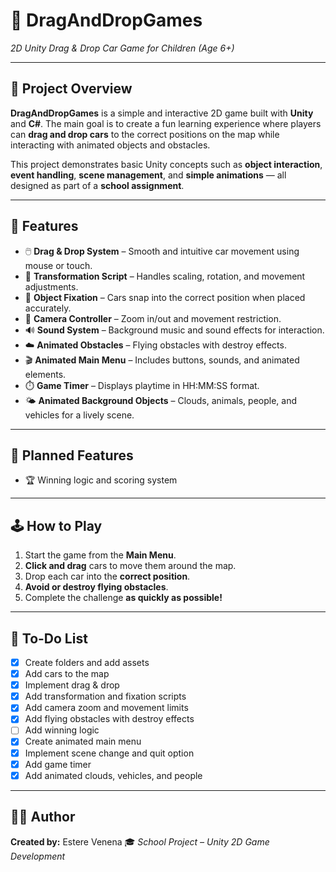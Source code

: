 # 🚗 DragAndDropGames

*2D Unity Drag & Drop Car Game for Children (Age 6+)*

---

## 📘 Project Overview

**DragAndDropGames** is a simple and interactive 2D game built with **Unity** and **C#**.
The main goal is to create a fun learning experience where players can **drag and drop cars** to the correct positions on the map while interacting with animated objects and obstacles.

This project demonstrates basic Unity concepts such as **object interaction**, **event handling**, **scene management**, and **simple animations** — all designed as part of a **school assignment**.

---

## 🧩 Features

* 🖱️ **Drag & Drop System** – Smooth and intuitive car movement using mouse or touch.
* 🔄 **Transformation Script** – Handles scaling, rotation, and movement adjustments.
* 📌 **Object Fixation** – Cars snap into the correct position when placed accurately.
* 🎥 **Camera Controller** – Zoom in/out and movement restriction.
* 🔊 **Sound System** – Background music and sound effects for interaction.
* ☁️ **Animated Obstacles** – Flying obstacles with destroy effects.
* 🎬 **Animated Main Menu** – Includes buttons, sounds, and animated elements.
* ⏱️ **Game Timer** – Displays playtime in HH:MM:SS format.
* 🌤️ **Animated Background Objects** – Clouds, animals, people, and vehicles for a lively scene.

---

## 🏁 Planned Features

* 🏆 Winning logic and scoring system

---

## 🕹️ How to Play

1. Start the game from the **Main Menu**.
2. **Click and drag** cars to move them around the map.
3. Drop each car into the **correct position**.
4. **Avoid or destroy flying obstacles**.
5. Complete the challenge **as quickly as possible!**

---

## 🧾 To-Do List

* [x] Create folders and add assets
* [x] Add cars to the map
* [x] Implement drag & drop
* [x] Add transformation and fixation scripts
* [x] Add camera zoom and movement limits
* [x] Add flying obstacles with destroy effects
* [ ] Add winning logic
* [x] Create animated main menu
* [x] Implement scene change and quit option
* [x] Add game timer
* [x] Add animated clouds, vehicles, and people

---

## 👨‍💻 Author

**Created by:** Estere Venena
🎓 *School Project – Unity 2D Game Development*